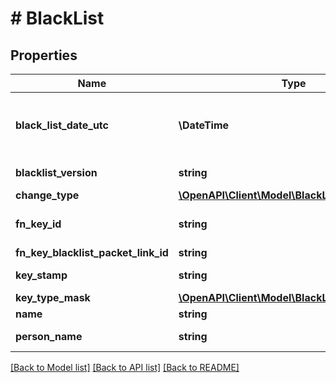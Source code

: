 # # BlackList

## Properties

Name | Type | Description | Notes
------------ | ------------- | ------------- | -------------
**black_list_date_utc** | **\DateTime** | Date and time when item was added to blocklist | [optional]
**blacklist_version** | **string** | Blocklist&#39;s version | [optional]
**change_type** | [**\OpenAPI\Client\Model\BlackListChangeType**](BlackListChangeType.md) |  | [optional]
**fn_key_id** | **string** | Key&#39;s id which is in blocklist | [optional]
**fn_key_blacklist_packet_link_id** | **string** | Id | [optional]
**key_stamp** | **string** | Key&#39;s stamp | [optional]
**key_type_mask** | [**\OpenAPI\Client\Model\BlackListKeyTypeMask**](BlackListKeyTypeMask.md) |  | [optional]
**name** | **string** | Name | [optional]
**person_name** | **string** | Person&#39;s name | [optional]

[[Back to Model list]](../../README.md#models) [[Back to API list]](../../README.md#endpoints) [[Back to README]](../../README.md)
